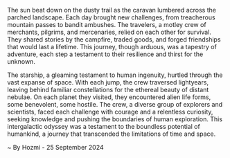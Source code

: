 
The sun beat down on the dusty trail as the caravan lumbered across the parched landscape. Each day brought new challenges, from treacherous mountain passes to bandit ambushes. The travelers, a motley crew of merchants, pilgrims, and mercenaries, relied on each other for survival. They shared stories by the campfire, traded goods, and forged friendships that would last a lifetime. This journey, though arduous, was a tapestry of adventure, each step a testament to their resilience and thirst for the unknown.

The starship, a gleaming testament to human ingenuity, hurtled through the vast expanse of space. With each jump, the crew traversed lightyears, leaving behind familiar constellations for the ethereal beauty of distant nebulae. On each planet they visited, they encountered alien life forms, some benevolent, some hostile. The crew, a diverse group of explorers and scientists, faced each challenge with courage and a relentless curiosity, seeking knowledge and pushing the boundaries of human exploration. This intergalactic odyssey was a testament to the boundless potential of humankind, a journey that transcended the limitations of time and space. 

~ By Hozmi - 25 September 2024
